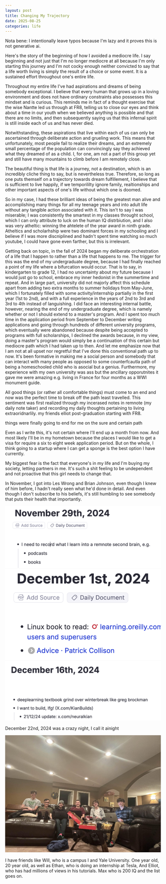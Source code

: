 ```yaml
---
layout: post
title: Changing My Trajectory
date: 2025-08-25
categories: life
---
```


Nota bene: I intentionally leave typos because I'm lazy and it proves this is not generative ai.

Here's the story of the beginning of how I avoided a mediocre life. I say beginning and not just that I'm no longer mediocre at all because I'm only starting this journey and I'm not cocky enough neither convicted to say that a life worth living is simply the result of a choice or some event. It is a sustained effort throughout one's entire life.

Throughout my entire life I've had aspirations and dreams of being somebody exceptional. I believe that every human that grows up in a loving environment and does not have ordinary constraints also possesses this mindset and is curious. This reminds me in fact of a thought exercise that the wise Nantte led us through at FR8, telling us to close our eyes and think about a time in our youth when we believed anything is possible and that there are no limits, and then subsequently saying us that this infernal spirit is still inside each of us and has never died.

Notwithstanding, these aspirations that live within each of us can only be ascertained through deliberate action and grueling work. This means that unfortunately, most people fail to realize their dreams, and an extremely small percentage of the population can convincingly say they achieved what they dreamed of as a child. I, for one, am not a part of this group yet and still have many mountains to climb before I am remotely close.

The beautiful thing is that life is a journey, not a destination, which is an incredibly cliche thing to say, but is nevertheless true. Therefore, so long as one puts themself on a trajectory towards dream fulfillement, I believe that is sufficient to live happily, if we temporililty ignore family, realtionships and other important aspects of one's life without which one is doomed.

So in my case, I had these brilliant ideas of being the greatest man alive and accomplishing many things for all my teenage years and into adult life without any tangible action associated with it. This isn't to say I was miserable; I was consistently the smartest in my classes throught school, which I can only attribute to luck on the human IQ distrbiution, and I also was very atheltic: winning the ahtelete of the year award in ninth grade. Atheltics and scholarhship were two dominant forces in my schooling and I believe if I was more discniplined and hadn't spent time watching so much youtube, I could have gone even farther, but this is irrelevant.

Getting back on topic, in the fall of 2024 began my deliberate orchestration of a life that I happen to rather than a life that happens to me. The trigger for this was the end of my undergraduate degree, because I had finally reached a point of my life where a bifurcation would occur. That is to say, in kindergarten to grade 12, I had no uncertainty about my future because I would just go to school, embrace my inner hedonist in the summertime and repeat. And in large part, university did not majorly affect this schedule apart from adding two extra months to summer holidays from May-June, which I fortunately filled with some activity/internship partially in the first year (1st to 2nd), and with a full experience in the years of 2nd to 3rd and 3rd to 4th instead of languishing. I did face an interesting internal battle, however, nearing the end of my undergraduate degree, which is namely whether or not I should extend to a master's program. And I spent too much time in the application period from September to December writing applications and going through hundreds of different university programs, which eventually were abandoned because despite being accepted to programs with full scholarships, I declined the awards because, in my view, doing a master's program would simply be a continuation of this certain but mediocre path which I had taken up to then. And let me emphasize now that I am not at all upset nor regretful that I've done this conventional path up to now. It's been formative in making me a social person and somebody that can interact with many people as opposed to some counterfcautla path of being a homeschooled child who is asocial but a genius. Furthermore, my experience with my own university was ass but the ancillary opporutnites it gave me were amazing e.g. living in France for four months as a WWI monument guide.

All good things (or rather all comfortable things) must come to an end and now was the perfect time to break off the path least travelled. This sentiment was first realized through my incerased notes in remnote (my daily note taker) and recording my daily thoughts pertaining to living extraoridnarlily. my friends elliot post-graduation starting with FR8.

things were finally going to end for me on the sure and certain path

Even as I write this, it's not certain where I'll end up a month from now. And most likely I'll be in my hometown because the places I would like to get a visa for require a six to eight week application period. But on the whole, I think going to a startup where I can get a sponge is the best option I have currently.


My biggest fear is the fact that everyone's in my life and I'm buying my society, letting partners in me. It's such a shit feeling to be undependent and not proactive that this girl needs to change that.

In November, I got into Les Wrong and Brian Johnson, even though I knew of him before, I hadn't really seen what he'd done in detail. And even though I don't subscribe to his beliefs, it's still humbling to see somebody that puts their health that importantly.

![](/imgs/2025-08-25-changing-my-trajectory/rem1.png)
![](/imgs/2025-08-25-changing-my-trajectory/rem2.png)
![](/imgs/2025-08-25-changing-my-trajectory/rem3.png)

December 22nd, 2024 was a crazy night, I call it ainight

![](/imgs/2025-08-25-changing-my-trajectory/ainight.jpg)

I have friends like Will, who is a campus I and Yale University. One year old, 20 year old, as well as Ethan, who is doing an internship at Tesla,  And Elliot, who has had millions of views in his tutorials. Max who is 200 IQ and the list goes on.